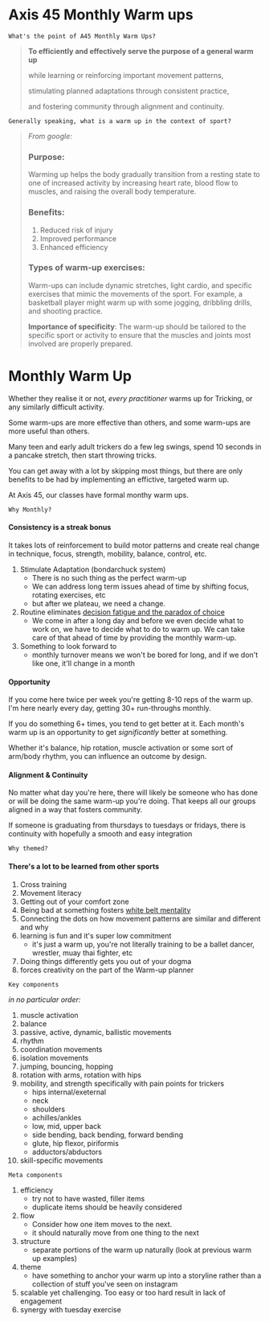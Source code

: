 # Axis 45 Monthly Warm ups

`What's the point of A45 Monthly Warm Ups?`

> **To efficiently and effectively serve the purpose of a general warm up**
>
> while learning or reinforcing important movement patterns,
>
> stimulating planned adaptations through consistent practice,
>
> and fostering community through alignment and continuity.

`Generally speaking, what is a warm up in the context of sport?`

> _From google:_
>
> ### Purpose:
>
> Warming up helps the body gradually transition from a resting state to one of increased activity by increasing heart rate, blood flow to muscles, and raising the overall body temperature.
>
> ### Benefits:
>
> 1. Reduced risk of injury
> 1. Improved performance
> 1. Enhanced efficiency
>
> ### Types of warm-up exercises:
>
> Warm-ups can include dynamic stretches, light cardio, and specific exercises that mimic the movements of the sport. For example, a basketball player might warm up with some jogging, dribbling drills, and shooting practice.
>
> **Importance of specificity**:
> The warm-up should be tailored to the specific sport or activity to ensure that the muscles and joints most involved are properly prepared.

# Monthly Warm Up

Whether they realise it or not, _every practitioner_ warms up for Tricking, or any similarly difficult activity.

Some warm-ups are more effective than others, and some warm-ups are more useful than others.

Many teen and early adult trickers do a few leg swings, spend 10 seconds in a pancake stretch, then start throwing tricks.

You can get away with a lot by skipping most things, but there are only benefits to be had by implementing an effictive, targeted warm up.

At Axis 45, our classes have formal monthy warm ups.

`Why Monthly?`

#### Consistency is a streak bonus

It takes lots of reinforcement to build motor patterns and create real change in technique, focus, strength, mobility, balance, control, etc.

1. Stimulate Adaptation (bondarchuck system)
   - There is no such thing as the perfect warm-up
   - We can address long term issues ahead of time by shifting focus, rotating exercises, etc
   - but after we plateau, we need a change.
1. Routine eliminates [decision fatigue and the paradox of choice](https://thedecisionlab.com/reference-guide/economics/the-paradox-of-choice)
   - We come in after a long day and before we even decide what to work on, we have to decide what to do to warm up. We can take care of that ahead of time by providing the monthly warm-up.
1. Something to look forward to
   - monthly turnover means we won't be bored for long, and if we don't like one, it'll change in a month

#### Opportunity

If you come here twice per week you're getting 8-10 reps of the warm up. I'm here nearly every day, getting 30+ run-throughs monthly.

If you do something 6+ times, you tend to get better at it. Each month's warm up is an opportunity to get _significantly_ better at something.

Whether it's balance, hip rotation, muscle activation or some sort of arm/body rhythm, you can influence an outcome by design.

#### Alignment & Continuity

No matter what day you're here, there will likely be someone who has done or will be doing the same warm-up you're doing. That keeps all our groups aligned in a way that fosters community.

If someone is graduating from thursdays to tuesdays or fridays, there is continuity with hopefully a smooth and easy integration

`Why themed?`

#### There's a lot to be learned from other sports

1. Cross training
1. Movement literacy
1. Getting out of your comfort zone
1. Being bad at something fosters [white belt mentality](https://www.wrestlingmindset.com/blog/white-belt-mentality-2)
1. Connecting the dots on how movement patterns are similar and different and why
1. learning is fun and it's super low commitment
   - it's just a warm up, you're not literally training to be a ballet dancer, wrestler, muay thai fighter, etc
1. Doing things differently gets you out of your dogma
1. forces creativity on the part of the Warm-up planner

`Key components`

_in no particular order:_

1. muscle activation
1. balance
1. passive, active, dynamic, ballistic movements
1. rhythm
1. coordination movements
1. isolation movements
1. jumping, bouncing, hopping
1. rotation with arms, rotation with hips
1. mobility, and strength specifically with pain points for trickers
   - hips internal/exeternal
   - neck
   - shoulders
   - achilles/ankles
   - low, mid, upper back
   - side bending, back bending, forward bending
   - glute, hip flexor, piriformis
   - adductors/abductors
1. skill-specific movements

`Meta components`

1. efficiency
   - try not to have wasted, filler items
   - duplicate items should be heavily considered
1. flow
   - Consider how one item moves to the next.
   - it should naturally move from one thing to the next
1. structure
   - separate portions of the warm up naturally (look at previous warm up examples)
1. theme
   - have something to anchor your warm up into a storyline rather than a collection of stuff you've seen on instagram
1. scalable yet challenging. Too easy or too hard result in lack of engagement
1. synergy with tuesday exercise
